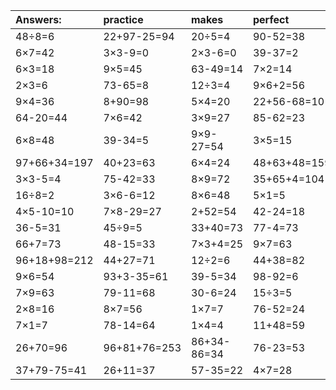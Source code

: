 | Answers: | practice | makes | perfect | ! |
| :--- | :--- | :--- | :--- | :--- |
| 48÷8=6 | 22+97-25=94 | 20÷5=4 | 90-52=38 | 45+80+70=195 | 
| 6×7=42 | 3×3-9=0 | 2×3-6=0 | 39-37=2 | 2×2+48=52 | 
| 6×3=18 | 9×5=45 | 63-49=14 | 7×2=14 | 6×2=12 | 
| 2×3=6 | 73-65=8 | 12÷3=4 | 9×6+2=56 | 35÷5=7 | 
| 9×4=36 | 8+90=98 | 5×4=20 | 22+56-68=10 | 2×2=4 | 
| 64-20=44 | 7×6=42 | 3×9=27 | 85-62=23 | 7×7=49 | 
| 6×8=48 | 39-34=5 | 9×9-27=54 | 3×5=15 | 4×9-11=25 | 
| 97+66+34=197 | 40+23=63 | 6×4=24 | 48+63+48=159 | 18÷3=6 | 
| 3×3-5=4 | 75-42=33 | 8×9=72 | 35+65+4=104 | 2×7=14 | 
| 16÷8=2 | 3×6-6=12 | 8×6=48 | 5×1=5 | 8×4+93=125 | 
| 4×5-10=10 | 7×8-29=27 | 2+52=54 | 42-24=18 | 8÷1=8 | 
| 36-5=31 | 45÷9=5 | 33+40=73 | 77-4=73 | 6×8+75=123 | 
| 66+7=73 | 48-15=33 | 7×3+4=25 | 9×7=63 | 8×5=40 | 
| 96+18+98=212 | 44+27=71 | 12÷2=6 | 44+38=82 | 30÷5=6 | 
| 9×6=54 | 93+3-35=61 | 39-5=34 | 98-92=6 | 36÷6=6 | 
| 7×9=63 | 79-11=68 | 30-6=24 | 15÷3=5 | 8×8-58=6 | 
| 2×8=16 | 8×7=56 | 1×7=7 | 76-52=24 | 5×2=10 | 
| 7×1=7 | 78-14=64 | 1×4=4 | 11+48=59 | 4×9=36 | 
| 26+70=96 | 96+81+76=253 | 86+34-86=34 | 76-23=53 | 8×8=64 | 
| 37+79-75=41 | 26+11=37 | 57-35=22 | 4×7=28 | 11+85=96 | 

